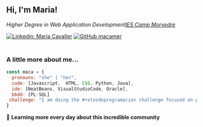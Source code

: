 <h2> Hi, I'm Maria! </h2>
<!-- <img align='right' src="https://media.giphy.com/media/ieyl9zmCjO4b4t6qoY/giphy.gif" width="230"> -->
<p><em>Higher Degree in Web Application Development<a href="https://portal.edu.gva.es/iescamp/">IES Camp Morvedre</a></em></p>

[![Linkedin: Maria Cavaller](https://img.shields.io/badge/-maria-blue?style=flat-square&logo=Linkedin&logoColor=white&link=https://www.linkedin.com/in/maria-cavaller-mercadal/)]([https://www.linkedin.com/in/maria-cavaller-mercadal/](https://www.linkedin.com/in/maria-cavaller-mercadal))
[![GitHub macamer](https://img.shields.io/github/followers/macamer?label=follow&style=social)](https://github.com/macamer)


### </br>A little more about me...  

```javascript
const maca = {
  pronouns: "she" | "her",
  code: [Javascript,  HTML, CSS, Python, Java],
  ide: [NeatBeans, VisualStudioCode, Oracle],
  bbdd: [PL-SQL]  
 challenge: "I am doing the #retosdeprogramacion challenge focused on python"
}

```

🫶 <b>Learning more every day about this incredible community</b>


